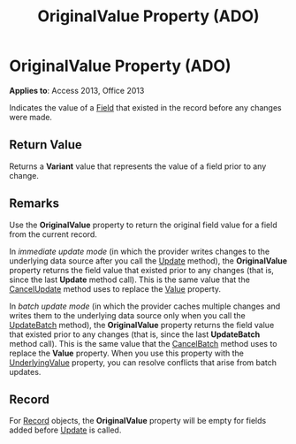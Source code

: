 ﻿---
title: OriginalValue Property (ADO)
TOCTitle: OriginalValue Property (ADO)
ms:assetid: 02ffc728-4692-d439-e2a6-2f02cca53a71
ms:mtpsurl: https://msdn.microsoft.com/library/JJ248798(v=office.15)
ms:contentKeyID: 48542974
ms.date: 09/18/2015
mtps_version: v=office.15
---

# OriginalValue Property (ADO)

**Applies to**: Access 2013, Office 2013

Indicates the value of a [Field](field-object-ado.md) that existed in the record before any changes were made.

## Return Value

Returns a **Variant** value that represents the value of a field prior to any change.

## Remarks

Use the **OriginalValue** property to return the original field value for a field from the current record.

In *immediate update mode* (in which the provider writes changes to the underlying data source after you call the [Update](update-method-ado.md) method), the **OriginalValue** property returns the field value that existed prior to any changes (that is, since the last **Update** method call). This is the same value that the [CancelUpdate](cancelupdate-method-ado.md) method uses to replace the [Value](value-property-ado.md) property.

In *batch update mode* (in which the provider caches multiple changes and writes them to the underlying data source only when you call the [UpdateBatch](updatebatch-method-ado.md) method), the **OriginalValue** property returns the field value that existed prior to any changes (that is, since the last **UpdateBatch** method call). This is the same value that the [CancelBatch](cancelbatch-method-ado.md) method uses to replace the **Value** property. When you use this property with the [UnderlyingValue](underlyingvalue-property-ado.md) property, you can resolve conflicts that arise from batch updates.

## Record

For [Record](record-object-ado.md) objects, the **OriginalValue** property will be empty for fields added before [Update](update-method-ado.md) is called.

